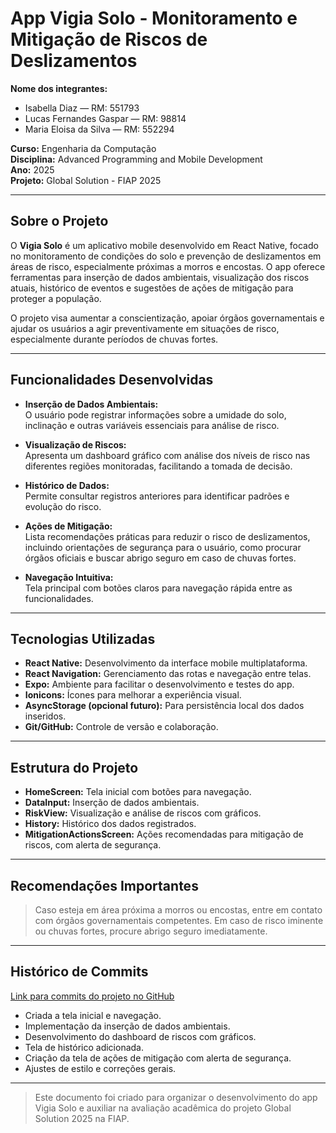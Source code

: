 # App Vigia Solo - Monitoramento e Mitigação de Riscos de Deslizamentos

**Nome dos integrantes:**  
- Isabella Diaz — RM: 551793  
- Lucas Fernandes Gaspar — RM: 98814
- Maria Eloisa da Silva — RM: 552294  

**Curso:** Engenharia da Computação  
**Disciplina:** Advanced Programming and Mobile Development  
**Ano:** 2025  
**Projeto:** Global Solution - FIAP 2025

---

## Sobre o Projeto  
O **Vigia Solo** é um aplicativo mobile desenvolvido em React Native, focado no monitoramento de condições do solo e prevenção de deslizamentos em áreas de risco, especialmente próximas a morros e encostas. O app oferece ferramentas para inserção de dados ambientais, visualização dos riscos atuais, histórico de eventos e sugestões de ações de mitigação para proteger a população.

O projeto visa aumentar a conscientização, apoiar órgãos governamentais e ajudar os usuários a agir preventivamente em situações de risco, especialmente durante períodos de chuvas fortes.

---

## Funcionalidades Desenvolvidas

- **Inserção de Dados Ambientais:**  
  O usuário pode registrar informações sobre a umidade do solo, inclinação e outras variáveis essenciais para análise de risco.

- **Visualização de Riscos:**  
  Apresenta um dashboard gráfico com análise dos níveis de risco nas diferentes regiões monitoradas, facilitando a tomada de decisão.

- **Histórico de Dados:**  
  Permite consultar registros anteriores para identificar padrões e evolução do risco.

- **Ações de Mitigação:**  
  Lista recomendações práticas para reduzir o risco de deslizamentos, incluindo orientações de segurança para o usuário, como procurar órgãos oficiais e buscar abrigo seguro em caso de chuvas fortes.

- **Navegação Intuitiva:**  
  Tela principal com botões claros para navegação rápida entre as funcionalidades.

---

## Tecnologias Utilizadas

- **React Native:** Desenvolvimento da interface mobile multiplataforma.  
- **React Navigation:** Gerenciamento das rotas e navegação entre telas.  
- **Expo:** Ambiente para facilitar o desenvolvimento e testes do app.  
- **Ionicons:** Ícones para melhorar a experiência visual.  
- **AsyncStorage (opcional futuro):** Para persistência local dos dados inseridos.  
- **Git/GitHub:** Controle de versão e colaboração.

---

## Estrutura do Projeto

- **HomeScreen:** Tela inicial com botões para navegação.  
- **DataInput:** Inserção de dados ambientais.  
- **RiskView:** Visualização e análise de riscos com gráficos.  
- **History:** Histórico dos dados registrados.  
- **MitigationActionsScreen:** Ações recomendadas para mitigação de riscos, com alerta de segurança.

---

## Recomendações Importantes

> Caso esteja em área próxima a morros ou encostas, entre em contato com órgãos governamentais competentes. Em caso de risco iminente ou chuvas fortes, procure abrigo seguro imediatamente.

---

## Histórico de Commits

[Link para commits do projeto no GitHub](https://github.com/maria-elooisa/vigia-solo-app) <!-- Substitua pelo link real -->

- Criada a tela inicial e navegação.  
- Implementação da inserção de dados ambientais.  
- Desenvolvimento do dashboard de riscos com gráficos.  
- Tela de histórico adicionada.  
- Criação da tela de ações de mitigação com alerta de segurança.  
- Ajustes de estilo e correções gerais.

---

> Este documento foi criado para organizar o desenvolvimento do app Vigia Solo e auxiliar na avaliação acadêmica do projeto Global Solution 2025 na FIAP.
